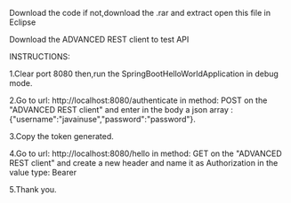 Download the code if not,download the .rar and extract open this file in Eclipse

Download the ADVANCED REST client to test API

INSTRUCTIONS:

1.Clear port 8080 then,run the SpringBootHelloWorldApplication in debug mode.

2.Go to url: http://localhost:8080/authenticate in method: POST on the "ADVANCED REST client" and enter in the body a json array : {"username":"javainuse","password":"password"}.

3.Copy the token generated.

4.Go to url: http://localhost:8080/hello in method: GET on the "ADVANCED REST client" and create a new header and name it as Authorization in the value type: Bearer <paste copied token>

5.Thank you.
